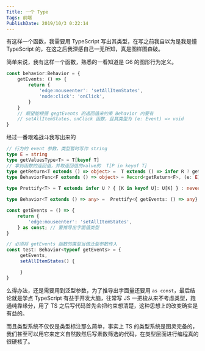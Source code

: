 ```yaml
---
Title: 一个 Type
Tags: 前端
PublishDate: 2019/10/3 0:22:14
---
```




有这样一个函数，我需要用 TypeScript 写出其类型，在写之前我自以为是我是懂 TypeScript 的，在这之后我深感自己一无所知，真是图样图森破。

简单来说，我有这样一个函数，熟悉的一看知道是 G6 的图形行为定义。

```TypeScript
const behavior:Behavior = {
    getEvents: () => {
        return {
            'edge:mouseenter': 'setAllItemStates',
            'node:click': 'onClick',
        }
    }
    // 期望能根据 gegtEvents 的返回值来约束 Behavior 内要有
    // setAllItemStates、onClick 函数，且其类型为 (e: Event) => void
}
```

经过一番艰难战斗我写出来的


```typescript
// 行为的 event 参数，类型暂时写作 string
type E = string
type getValuesType<T> = T[keyof T]
// 拿到函数的返回值，并取返回值的value的  T[P in keyof T]
type getReturn<T extends () => object> =  T extends () => infer R ? getValuesType<R> : never
type BehaviorFunc<F extends () => object> = Record<getReturn<F>, (e: E) => void>
    
type Prettify<T> = T extends infer U ? { [K in keyof U]: U[K] } : never

type Behavior<T extends () => any> =  Prettify<{ getEvents: () => any} & BehaviorFunc<T>>

const getEvents = () => {
    return {
        'edge:mouseenter': 'setAllItemStates',
    } as const; // 要推导出字面值类型
}

// 必须将 getEvents 函数的类型当做泛型参数传入
const test: Behavior<typeof getEvents> = {
     getEvents,
     setAllItemStates() {

     }
}
```

么得办法，还是需要用到泛型参数，为了推导出字面量还要用 `as const`，最后结论就是学点 TypeScript 有益于开发大脑，往常写 JS  一把梭从来不考虑类型，跑通纯靠缘分，用了 TS 之后写代码首先会把约束想清楚，这种思想上的改变确实是有益的。

而且类型系统不仅仅是类型标注那么简单，事实上 TS 的类型系统是图灵完备的，我们甚至可以用它来定义自然数然后写素数筛选的代码，在类型层面进行编程真的很硬核了。
